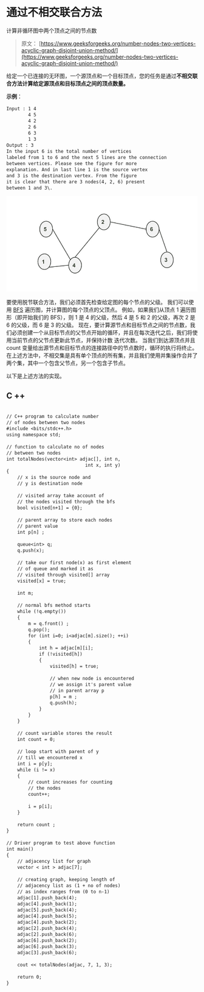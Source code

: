 # 通过不相交联合方法

计算非循环图中两个顶点之间的节点数

> 原文： [https://www.geeksforgeeks.org/number-nodes-two-vertices-acyclic-graph-disjoint-union-method/](https://www.geeksforgeeks.org/number-nodes-two-vertices-acyclic-graph-disjoint-union-method/)

给定一个已连接的无环图，一个源顶点和一个目标顶点，您的任务是通过**不相交联合方法计算给定源顶点和目标顶点之间的顶点数量。**

**示例**：

```
Input : 1 4
        4 5
        4 2
        2 6
        6 3
        1 3 
Output : 3
In the input 6 is the total number of vertices
labeled from 1 to 6 and the next 5 lines are the connection 
between vertices. Please see the figure for more
explanation. And in last line 1 is the source vertex
and 3 is the destination vertex. From the figure 
it is clear that there are 3 nodes(4, 2, 6) present
between 1 and 3\. 

```

![](img/1bbf90fd28cb3e00e50e05b3b9e450ff.png)

要使用脱节联合方法，我们必须首先检查给定图的每个节点的父级。 我们可以使用 [BFS](https://www.geeksforgeeks.org/breadth-first-traversal-for-a-graph/) 遍历图，并计算图的每个顶点的父顶点。 例如，如果我们从顶点 1 遍历图形（即开始我们的 BFS），则 1 是 4 的父级，然后 4 是 5 和 2 的父级，再次 2 是 6 的父级，而 6 是 3 的父级。
现在，要计算源节点和目标节点之间的节点数，我们必须创建一个从目标节点的父节点开始的循环，并且在每次迭代之后，我们将使用当前节点的父节点更新此节点，并保持计数 迭代次数。 当我们到达源顶点并且 count 变量给出源节点和目标节点的连接路径中的节点数时，循环的执行将终止。
在上述方法中，不相交集是具有单个顶点的所有集，并且我们使用并集操作合并了两个集，其中一个包含父节点，另一个包含子节点。

以下是上述方法的实现。

## C ++

```

// C++ program to calculate number 
// of nodes between two nodes 
#include <bits/stdc++.h> 
using namespace std; 

// function to calculate no of nodes 
// between two nodes 
int totalNodes(vector<int> adjac[], int n, 
                             int x, int y) 
{ 
    // x is the source node and 
    // y is destination node 

    // visited array take account of 
    // the nodes visited through the bfs 
    bool visited[n+1] = {0}; 

    // parent array to store each nodes 
    // parent value 
    int p[n] ; 

    queue<int> q; 
    q.push(x); 

    // take our first node(x) as first element 
    // of queue and marked it as 
    // visited through visited[] array 
    visited[x] = true; 

    int m; 

    // normal bfs method starts 
    while (!q.empty()) 
    { 
        m = q.front() ; 
        q.pop(); 
        for (int i=0; i<adjac[m].size(); ++i) 
        { 
            int h = adjac[m][i]; 
            if (!visited[h]) 
            { 
                visited[h] = true; 

                // when new node is encountered 
                // we assign it's parent value 
                // in parent array p 
                p[h] = m ; 
                q.push(h); 
            } 
        } 
    } 

    // count variable stores the result 
    int count = 0; 

    // loop start with parent of y 
    // till we encountered x 
    int i = p[y]; 
    while (i != x) 
    { 
        // count increases for counting 
        // the nodes 
        count++; 

        i = p[i]; 
    } 

    return count ; 
} 

// Driver program to test above function 
int main() 
{ 
    // adjacency list for graph 
    vector < int > adjac[7]; 

    // creating graph, keeping length of 
    // adjacency list as (1 + no of nodes) 
    // as index ranges from (0 to n-1) 
    adjac[1].push_back(4); 
    adjac[4].push_back(1); 
    adjac[5].push_back(4); 
    adjac[4].push_back(5); 
    adjac[4].push_back(2); 
    adjac[2].push_back(4); 
    adjac[2].push_back(6); 
    adjac[6].push_back(2); 
    adjac[6].push_back(3); 
    adjac[3].push_back(6); 

    cout << totalNodes(adjac, 7, 1, 3); 

    return 0; 
} 

```